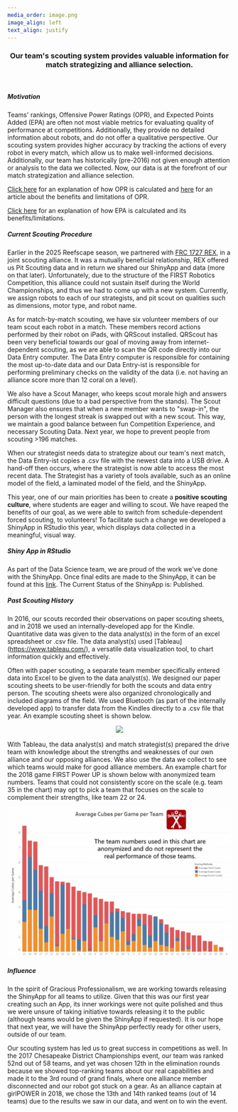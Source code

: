 ```yaml
---
media_order: image.png
image_align: left
text_align: justify
---
```


<div align="center"><h3>
    Our team's scouting system provides valuable information for match strategizing and alliance selection.
    </h3></div>
<br>

##### Motivation
Teams' rankings, Offensive Power Ratings (OPR), and Expected Points Added (EPA) are often not most viable metrics for evaluating quality of performance at competitions. Additionally, they provide no detailed information about robots, and do not offer a qualitative perspective. Our scouting system provides higher accuracy by tracking the actions of every robot in every match, which allow us to make well-informed decisions. Additionally, our team has historically (pre-2016) not given enough attention or analysis to the data we collected. Now, our data is at the forefront of our match strategization and alliance selection. 

[Click here](https://blog.thebluealliance.com/2017/10/05/the-math-behind-opr-an-introduction/) for an explanation of how OPR is calculated and [here](https://blog.thebluealliance.com/2017/11/06/opr-you-basic-frc-strategy/) for an article about the benefits and limitations of OPR. 

[Click here](https://www.statbotics.io/blog/intro) for an explanation of how EPA is calculated and its benefits/limitations.

##### Current Scouting Procedure
Earlier in the 2025 Reefscape season, we partnered with [FRC 1727 REX](https://www.google.com/url?sa=t&source=web&rct=j&opi=89978449&url=https://team1727.org/&ved=2ahUKEwi0prblm_uMAxUYFlkFHWUgOHkQFnoECAkQAQ&usg=AOvVaw2LyXcimksAKO9CLLNtwE4Y), in a joint scouting alliance. It was a mutually beneficial relationship, REX offered us Pit Scouting data and in return we shared our ShinyApp and data (more on that later). Unfortunately, due to the structure of the FIRST Robotics Competition, this alliance could not sustain itself during the World Championships, and thus we had to come up with a new system. Currently, we assign robots to each of our strategists, and pit scout on qualities such as dimensions, motor type, and robot name.

As for match-by-match scouting, we have six volunteer members of our team scout each robot in a match. These members record actions performed by their robot on iPads, with QRScout installed. QRScout has been very beneficial towards our goal of moving away from internet-dependent scouting, as we are able to scan the QR code directly into our Data Entry computer. The Data Entry computer is responsible for containing the most up-to-date data and our Data Entry-ist is responsible for performing preliminary checks on the validity of the data (i.e. not having an alliance score more than 12 coral on a level).

We also have a Scout Manager, who keeps scout morale high and answers difficult questions (due to a bad perspective from the stands). The Scout Manager also ensures that when a new member wants to "swap-in", the person with the longest streak is swapped out with a new scout. This way, we maintain a good balance between fun Competition Experience, and necessary Scouting Data. Next year, we hope to prevent people from scouting >196 matches.

When our strategist needs data to strategize about our team's next match, the Data Entry-ist copies a .csv file with the newest data into a USB drive. A hand-off then occurs, where the strategist is now able to access the most recent data. The Strategist has a variety of tools available, such as an online model of the field, a laminated model of the field, and the ShinyApp.

This year, one of our main priorities has been to create a **positive scouting culture**, where students are eager and willing to scout. We have reaped the benefits of our goal, as we were able to switch from schedule-dependent forced scouting, to volunteers! To facilitate such a change we developed a ShinyApp in RStudio this year, which displays data collected in a meaningful, visual way. 

##### Shiny App in RStudio
As part of the Data Science team, we are proud of the work we've done with the ShinyApp. Once final edits are made to the ShinyApp, it can be found at this [link](https://mitchell-ghosty33.shinyapps.io/2025_Reefscape_Shinyapp/). The Current Status of the ShinyApp is: Published.

##### Past Scouting History
In 2016, our scouts recorded their observations on paper scouting sheets, and in 2018 we used an internally-developed app for the Kindle. Quantitative data was given to the data analyst(s) in the form of an excel spreadsheet or .csv file. The data analyst(s) used [Tableau] (https://www.tableau.com/), a versatile data visualization tool, to chart information quickly and effectively.
 
Often with paper scouting, a separate team member specifically entered data into Excel to be given to the data analyst(s). We designed our paper scouting sheets to be user-friendly for both the scouts and data entry person. The scouting sheets were also organized chronologically and included diagrams of the field. We used Bluetooth (as part of the internally developed app) to transfer data from the Kindles directly to a .csv file that year. An example scouting sheet is shown below.

<div align="center"><img class = "image-container", width = 300px, src="/images/scoutingSheet2017.png"></div>

With Tableau, the data analyst(s) and match strategist(s) prepared the drive team with knowledge about the strengths and weaknesses of our own alliance and our opposing alliances. We also use the data we collect to see which teams would make for good alliance members. An example chart for the 2018 game FIRST Power UP is shown below with anonymized team numbers. Teams that could not consistently score on the scale (e.g. team 35 in the chart) may opt to pick a team that focuses on the scale to complement their strengths, like team 22 or 24.

![](/user/images/websiteExampleGraph.jpg)

##### Influence
In the spirit of Gracious Professionalism, we are working towards releasing the ShinyApp for all teams to utilize. Given that this was our first year creating such an App, its inner workings were not quite polished and thus we were unsure of taking initiative towards releasing it to the public (although teams would be given the ShinyApp if requested). It is our hope that next year, we will have the ShinyApp perfectly ready for other users, outside of our team.

Our scouting system has led us to great success in competitions as well. In the 2017 Chesapeake District Championships event, our team was ranked 52nd out of 58 teams, and yet was chosen 12th in the elimination rounds because we showed top-ranking teams about our real capabilities and made it to the 3rd round of grand finals, where one alliance member disconnected and our robot got stuck on a gear. As an alliance captain at girlPOWER in 2018, we chose the 13th and 14th ranked teams (out of 14 teams) due to the results we saw in our data, and went on to win the event.